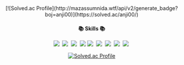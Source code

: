 
<div align="center">
<br>
</br>
[![Solved.ac Profile](http://mazassumnida.wtf/api/v2/generate_badge?boj=anji00)](https://solved.ac/anji00/)
<h4 align="center">📚  Skills 📚</h4> 

<p align="center">
  <img src="https://img.shields.io/badge/-JavaScript-yellow"/>&nbsp
  <img src="https://img.shields.io/badge/-TypeScript-navy"/>&nbsp
  <img src="https://img.shields.io/badge/-React-blue"/>&nbsp
  <img src="https://img.shields.io/badge/-Recoil-blue"/>
  <img src="https://img.shields.io/badge/-Redux-blue"/>&nbsp
  <img src="https://img.shields.io/badge/-ReactQuery-blue"/>&nbsp
   <img src="https://img.shields.io/badge/-Vue-Green"/>&nbsp
  <img src="https://img.shields.io/badge/-Vuex-orange"/>&nbsp
  <img src="https://img.shields.io/badge/-Express-navy"/>&nbsp
 </p>
  
  [![Solved.ac Profile](http://mazassumnida.wtf/api/v2/generate_badge?boj=anji00)](https://solved.ac/anji00/)
</div>

